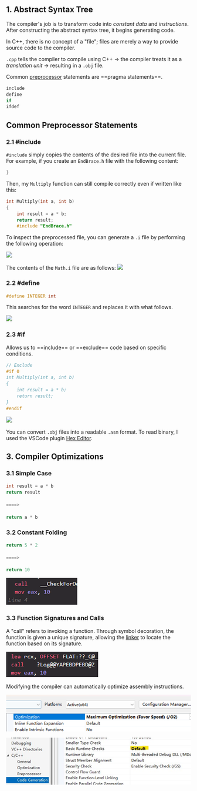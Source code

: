 ## 1. Abstract Syntax Tree

The compiler's job is to transform code into *constant data* and *instructions*. After constructing the abstract syntax tree, it begins generating code.

In C++, there is no concept of a "file"; files are merely a way to provide source code to the compiler.

`.cpp` tells the compiler to compile using C++ -> the compiler treats it as a *translation unit* -> resulting in a `.obj` file.

Common [preprocessor](05%20How%20C++%20Works.md#^bafd29) statements are ==pragma statements==.

```cpp
include
define
if
ifdef
```

## Common Preprocessor Statements

### 2.1 \#include

`#include` simply copies the contents of the desired file into the current file. For example, if you create an `EndBrace.h` file with the following content:

```cpp
}
```

Then, my `Multiply` function can still compile correctly even if written like this:

```cpp
int Multiply(int a, int b)
{
	int result = a * b;
	return result;
	#include "EndBrace.h"
```

To inspect the preprocessed file, you can generate a `.i` file by performing the following operation:

![](https://s2.loli.net/2023/06/24/oAysjHlPzxdfbtR.png)

The contents of the `Math.i` file are as follows:
![](https://s2.loli.net/2023/06/24/rNuXMpy1azP6tZT.png)

### 2.2 \#define

```cpp
#define INTEGER int
```

This searches for the word `INTEGER` and replaces it with what follows.

![](https://s2.loli.net/2023/06/24/b2ivcAC1fh6lpUE.png)

### 2.3 \#if

Allows us to ==include== or ==exclude== code based on specific conditions.

```cpp
// Exclude
#if 0
int Multiply(int a, int b)
{
	int result = a * b;
	return result;
}
#endif
```

![](https://s2.loli.net/2023/06/24/are4fv3RF5w6Djn.png)

You can convert `.obj` files into a readable `.asm` format. To read binary, I used the VSCode plugin [Hex Editor](https://marketplace.visualstudio.com/items?itemName=ms-vscode.hexeditor).

## 3. Compiler Optimizations

### 3.1 Simple Case

```cpp
int result = a * b
return result

====>

return a * b
```

### 3.2 Constant Folding

```cpp
return 5 * 2

====>

return 10
```

![](./storage%20bag/Pasted%20image%2020230624210409.png)

### 3.3 Function Signatures and Calls

A "call" refers to invoking a function. Through symbol decoration, the function is given a unique signature, allowing the [linker](05%20How%20C++%20Works.md#^620dbb) to locate the function based on its signature.

![](./storage%20bag/Pasted%20image%2020230624211102.png)

Modifying the compiler can automatically optimize assembly instructions.

![](./storage%20bag/Pasted%20image%2020230624210044.png)

![](./storage%20bag/屏幕截图%202023-06-24%20210107.jpg)